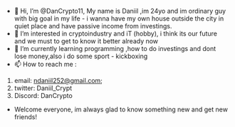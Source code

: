 - 👋 Hi, I’m @DanCrypto11, My name is Daniil ,im 24yo and im ordinary guy with big goal in my life - i wanna have my own house outside the city in quiet place and have passive income from investings.
- 👀 I’m interested in cryptoindustry and iT (hobby), i think its our future and we must to get to know it better already now
- 🌱 I’m currently learning programming ,how to do investings and dont lose  money,also i do some sport - kickboxing
- 📫 How to reach me : 

1) email: ndaniil252@gmail.com;
2) twitter: Daniil_Crypt 
3) Discord: DanCrypto


- Welcome everyone, im always glad to know something new and get new friends!
<!---
DanCrypto11/DanCrypto11 is a ✨ special ✨ repository because its `README.md` (this file) appears on your GitHub profile.
You can click the Preview link to take a look at your changes.
--->

